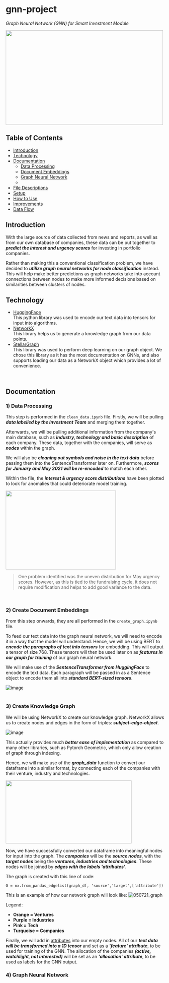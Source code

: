 # gnn-project
*Graph Neural Network (GNN) for Smart Investment Module*
<br/> 

<img src='https://user-images.githubusercontent.com/77097236/126464780-614e8723-2f8d-41fb-a8d6-31d5d8eb9b20.jpg' width='500' height='300'>
<br/> 

## Table of Contents
* [Introduction](#introduction)
* [Technology](#technology)
* [Documentation](#documentation)
  * [Data Processing](#1-data-processing)
  * [Document Embeddings](#2-create-document-embeddings)
  * [Graph Neural Network](#4-graph-neural-network)
  * 
* [File Descriptions](#file-descriptions)
* [Setup](#setup)
* [How to Use](#how-to-use)
* [Improvements](#improvements)
* [Data Flow](#data-flow)

## Introduction
With the large source of data collected from news and reports, as well as from our own database of companies, these data can be put together to **_predict the interest and urgency scores_** for investing in portfolio companies. 

Rather than making this a conventional classification problem, we have decided to **_utilize graph neural networks for node classification_** instead. This will help make better predictions as graph networks take into account connections between nodes to make more informed decisions based on similarities between clusters of nodes.
<br/> 

## Technology
- [HuggingFace](https://huggingface.co/sentence-transformers)  
This python library was used to encode our text data into tensors for input into algorithms.  
- [NetworkX](https://networkx.org/)  
This library helps us to generate a knowledge graph from our data points.  
- [StellarGraph](https://stellargraph.readthedocs.io/en/stable/)  
This library was used to perform deep learning on our graph object. We chose this library as it has the most documentation on GNNs, and also supports loading our data as a NetworkX object which provides a lot of convenience. 
<br/> 

## Documentation
### 1) Data Processing
This step is performed in the `clean_data.ipynb` file.
Firstly, we will be pulling **_data labelled by the Investment Team_** and merging them together. 

Afterwards, we will be pulling additional information from the company's main database, such as **_industry, technology and basic description_** of each company.
These data, together with the companies, will serve as **_nodes_** within the graph.

We will also be **_cleaning out symbols and noise in the text data_** before passing them into the SentenceTransformer later on. Furthermore, **_scores for January and May 2021 will be re-encoded_** to match each other.

Within the file, the **_interest & urgency score distributions_** have been plotted to look for anomalies that could deteriorate model training. 
<br/> 

<img src='https://user-images.githubusercontent.com/77097236/126469480-96cc8d48-d0bd-40dc-8e34-1690bb497171.png' width='350' height='250' alight='left'>

> One problem identified was the uneven distribution for May urgency scores. However, as this is tied to the fundraising cycle, it does not require modification and helps to add good variance to the data.
<br/> 

### 2) Create Document Embeddings
From this step onwards, they are all performed in the `create_graph.ipynb` file.

To feed our text data into the graph neural network, we will need to encode it in a way that the model will understand. Hence, we will be using BERT to **_encode the paragraphs of text into tensors_** for embedding. This will output a tensor of size 768. These tensors will then be used later on as **_features in our graph for training_** of our graph neural network.

We will make use of the **_SentenceTransformer from HuggingFace_** to encode the text data. Each paragraph will be passed in as a Sentence object to encode them all into **_standard BERT-sized tensors_**.

![image](https://user-images.githubusercontent.com/77097236/126471719-5b15e72c-4008-4339-bf83-ccfbdd522e34.png)
<br/> 
<br/> 

### 3) Create Knowledge Graph
We will be using NetworkX to create our knowledge graph. NetworkX allows us to create nodes and edges in the form of triples: **_subject-edge-object_**.

![image](https://user-images.githubusercontent.com/77097236/126472377-ae6f1569-2842-40cc-a63b-6e226ed9b521.png)

This actually provides much **_better ease of implementation_** as compared to many other libraries, such as Pytorch Geometric, which only allow creation of graph through indexing.

Hence, we will make use of the **_graph_data_** function to convert our dataframe into a similar format, by connecting each of the companies with their venture, industry and technologies.
<br/> 

<img src='https://user-images.githubusercontent.com/77097236/126473792-14489967-e3ae-4aed-a8d6-3eaa578d4d52.png' height='200' width='400'>

Now, we have successfully converted our dataframe into meaningful nodes for input into the graph.
The **_companies_** will be the **_source nodes_**, with the **_target nodes_** being the **_ventures, industries and technologies_**. These nodes will be joined by **_edges with the labels 'attributes'_**.

The graph is created with this line of code:
```
G = nx.from_pandas_edgelist(graph_df, 'source','target',['attribute'])
```

This is an example of how our network graph will look like:
![050721_graph](https://user-images.githubusercontent.com/77097236/126474897-18cafbd3-ed46-4e83-ba20-5cd3e545723e.jpg)

Legend:
- **Orange = Ventures**
- **Purple = Industries**
- **Pink = Tech**
- **Turquoise = Companies**

Finally, we will add in [attributes](https://networkx.org/documentation/stable/reference/generated/networkx.classes.function.set_node_attributes.html) into our empty nodes. All of our **_text data will be transformed into a 1D tensor_** and set as a **_'feature' attribute_**, to be used for training of the GNN. The allocation of the companies **_(active, watchlight, not interested)_** will be set as an **_'allocation' attribute_**, to be used as labels for the GNN output.
<br/> 

### 4) Graph Neural Network
